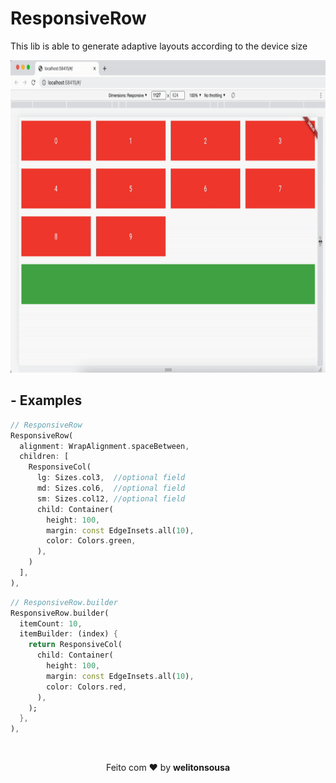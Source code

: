 # ResponsiveRow

This lib is able to generate adaptive layouts according to the device size

<p align="center">
    <img src="https://github.com/welitonsousa/responsive_row/raw/main/assets/gif/responsive.gif" height="500"/>
</p>


## - Examples

```dart
// ResponsiveRow
ResponsiveRow(
  alignment: WrapAlignment.spaceBetween,
  children: [
    ResponsiveCol(
      lg: Sizes.col3,  //optional field
      md: Sizes.col6,  //optional field
      sm: Sizes.col12, //optional field
      child: Container(
        height: 100,
        margin: const EdgeInsets.all(10),
        color: Colors.green,
      ),
    )
  ],
),
```

```dart
// ResponsiveRow.builder
ResponsiveRow.builder(
  itemCount: 10,
  itemBuilder: (index) {
    return ResponsiveCol(
      child: Container(
        height: 100,
        margin: const EdgeInsets.all(10),
        color: Colors.red,
      ),
    );
  },
),
```



<br>
<p align="center">
   Feito com ❤️ by <b>welitonsousa</b>
</p>

